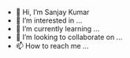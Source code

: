 - 👋 Hi, I’m Sanjay Kumar
- 👀 I’m interested in ...
- 🌱 I’m currently learning ...
- 💞️ I’m looking to collaborate on ...
- 📫 How to reach me ...

<!---
Sanjuhub/Sanjuhub is a ✨ special ✨ repository because its `README.md` (this file) appears on your GitHub profile.
You can click the Preview link to take a look at your changes.
--->

